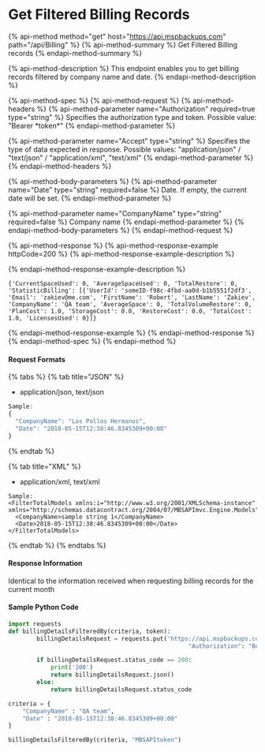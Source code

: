 # Get Filtered Billing Records

{% api-method method="get" host="https://api.mspbackups.com" path="/api/Billing" %}
{% api-method-summary %}
Get Filtered Billing records
{% endapi-method-summary %}

{% api-method-description %}
This endpoint enables you to get billing records filtered by company name and date.
{% endapi-method-description %}

{% api-method-spec %}
{% api-method-request %}
{% api-method-headers %}
{% api-method-parameter name="Authorization" required=true type="string" %}
Specifies the authorization type and token. Possible value: "Bearer \*token\*"
{% endapi-method-parameter %}

{% api-method-parameter name="Accept" type="string" %}
Specifies the type of data expected in response. Possible values:  "application/json" / "text/json" / "application/xml", "text/xml"
{% endapi-method-parameter %}
{% endapi-method-headers %}

{% api-method-body-parameters %}
{% api-method-parameter name="Date" type="string" required=false %}
Date. If empty, the current date will be set.
{% endapi-method-parameter %}

{% api-method-parameter name="CompanyName" type="string" required=false %}
Company name
{% endapi-method-parameter %}
{% endapi-method-body-parameters %}
{% endapi-method-request %}

{% api-method-response %}
{% api-method-response-example httpCode=200 %}
{% api-method-response-example-description %}

{% endapi-method-response-example-description %}

```
{'CurrentSpaceUsed': 0, 'AverageSpaceUsed': 0, 'TotalRestore': 0, 'StatisticBilling': [{'UserId': 'someID-f98c-4fbd-aa0d-b1b5551f2df3', 'Email': 'zakiev@me.com', 'FirstName': 'Robert', 'LastName': 'Zakiev', 'CompanyName': 'QA team', 'AverageSpace': 0, 'TotalVolumeRestore': 0, 'PlanCost': 1.0, 'StorageCost': 0.0, 'RestoreCost': 0.0, 'TotalCost': 1.0, 'LicensesUsed': 0}]}
```
{% endapi-method-response-example %}
{% endapi-method-response %}
{% endapi-method-spec %}
{% endapi-method %}

#### Request Formats

{% tabs %}
{% tab title="JSON" %}
* application/json, text/json

```javascript
Sample:
{
  "CompanyName": "Los Pollos Hermanos",
  "Date": "2018-05-15T12:38:46.8345309+00:00"
}
```
{% endtab %}

{% tab title="XML" %}
* application/xml, text/xml

```markup
Sample:
<FilterTotalModels xmlns:i="http://www.w3.org/2001/XMLSchema-instance" xmlns="http://schemas.datacontract.org/2004/07/MBSAPImvc.Engine.Models">
  <CompanyName>sample string 1</CompanyName>
  <Date>2018-05-15T12:38:46.8345309+00:00</Date>
</FilterTotalModels>
```
{% endtab %}
{% endtabs %}

#### Response Information

Identical to the information received when requesting billing records for the current month

#### Sample Python Code

```python
import requests
def billingDetailsFilteredBy(criteria, token):
		billingDetailsRequest = requests.put('https://api.mspbackups.com/api/Billing', headers = {"Accept" : "application/json",
												   "Authorization": "Bearer " + token}, json = criteria)

		if billingDetailsRequest.status_code == 200:
			print('200')
			return billingDetailsRequest.json()
		else:
			return billingDetailsRequest.status_code

criteria = {
	"CompanyName" : "QA team",
	"Date" : "2018-05-15T12:38:46.8345309+00:00"
}

billingDetailsFilteredBy(criteria, "MBSAPItoken")
```

